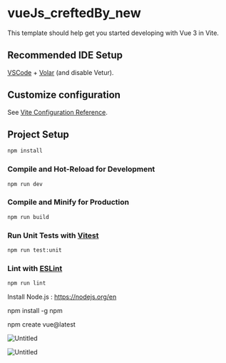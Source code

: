 # vueJs_creftedBy_new

This template should help get you started developing with Vue 3 in Vite.

## Recommended IDE Setup

[VSCode](https://code.visualstudio.com/) + [Volar](https://marketplace.visualstudio.com/items?itemName=Vue.volar) (and disable Vetur).

## Customize configuration

See [Vite Configuration Reference](https://vitejs.dev/config/).

## Project Setup

```sh
npm install
```

### Compile and Hot-Reload for Development

```sh
npm run dev
```

### Compile and Minify for Production

```sh
npm run build
```

### Run Unit Tests with [Vitest](https://vitest.dev/)

```sh
npm run test:unit
```

### Lint with [ESLint](https://eslint.org/)

```sh
npm run lint
```

Install Node.js : https://nodejs.org/en

npm install -g npm

npm create vue@latest

![Untitled](https://prod-files-secure.s3.us-west-2.amazonaws.com/7de9bff9-f798-4b50-8951-bb25439d8dd1/861ce8cd-57df-4572-af84-2931d8dbe358/Untitled.png)

![Untitled](https://prod-files-secure.s3.us-west-2.amazonaws.com/7de9bff9-f798-4b50-8951-bb25439d8dd1/8d633b7d-d9cf-4109-b102-3c8334f0c399/Untitled.png)
